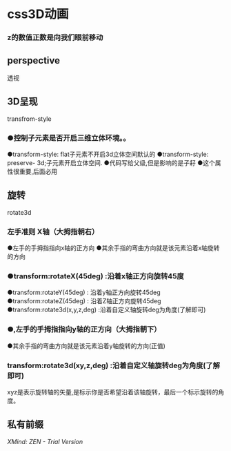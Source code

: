 # css3D动画

### z的数值正数是向我们眼前移动

## perspective
透视

## 3D呈现
transfrom-style

### ●控制子元素是否开启三维立体环境。。
●transform-style: flat子元素不开启3d立体空间默认的
●transform-style: preserve- 3d;子元素开启立体空间.
●代码写给父级,但是影响的是子耔
●这个属性很重要,后面必用


## 旋转
rotate3d

### 左手准则   X轴（大拇指朝右）
●左手的手拇指指向x轴的正方向
●其余手指的弯曲方向就是该元素沿着x轴旋转的方向


### ●transform:rotateX(45deg) :沿着x轴正方向旋转45度
●transform:rotateY(45deg) : 沿着y轴正方向旋转45deg
●transform:rotateZ(45deg) : 沿着Z轴正方向旋转45deg
●transform:rotate3d(x,y,z,deg) :沿着自定义轴旋转deg为角度(了解即可)


### ●,左手的手拇指指向y轴的正方向（大拇指朝下）
●其余手指的弯曲方向就是该元素沿着y轴旋转的方向(正值)


### transform:rotate3d(xy,z,deg) :沿着自定义轴旋转deg为角度(了解即可)
xyz是表示旋转轴的矢量,是标示你是否希望沿着该轴旋转，最后一个标示旋转的角度。


## 私有前缀

*XMind: ZEN - Trial Version*
